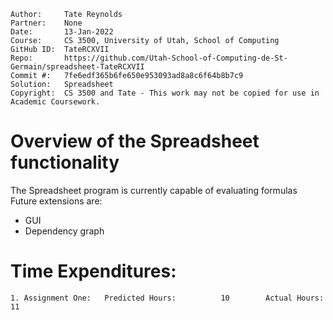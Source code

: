 ```
Author:     Tate Reynolds
Partner:    None
Date:       13-Jan-2022
Course:     CS 3500, University of Utah, School of Computing
GitHub ID:  TateRCXVII
Repo:       https://github.com/Utah-School-of-Computing-de-St-Germain/spreadsheet-TateRCXVII
Commit #:   7fe6edf365b6fe650e953093ad8a8c6f64b8b7c9
Solution:   Spreadsheet
Copyright:  CS 3500 and Tate - This work may not be copied for use in Academic Coursework.
```

# Overview of the Spreadsheet functionality

The Spreadsheet program is currently capable of evaluating formulas
Future extensions are:  
- GUI
- Dependency graph

# Time Expenditures:

    1. Assignment One:   Predicted Hours:          10        Actual Hours:     11   
